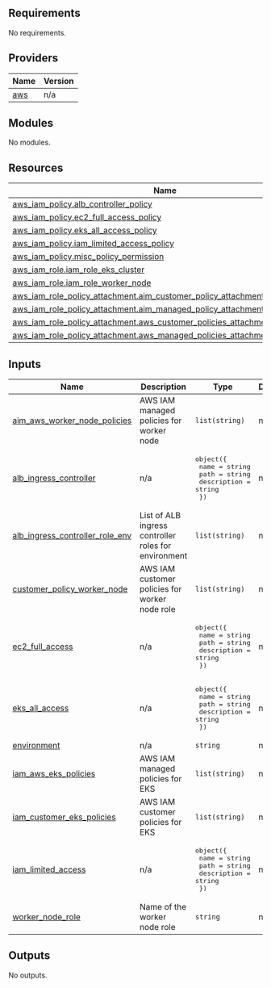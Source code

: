 <!-- BEGIN_TF_DOCS -->
## Requirements

No requirements.

## Providers

| Name | Version |
|------|---------|
| <a name="provider_aws"></a> [aws](#provider\_aws) | n/a |

## Modules

No modules.

## Resources

| Name | Type |
|------|------|
| [aws_iam_policy.alb_controller_policy](https://registry.terraform.io/providers/hashicorp/aws/latest/docs/resources/iam_policy) | resource |
| [aws_iam_policy.ec2_full_access_policy](https://registry.terraform.io/providers/hashicorp/aws/latest/docs/resources/iam_policy) | resource |
| [aws_iam_policy.eks_all_access_policy](https://registry.terraform.io/providers/hashicorp/aws/latest/docs/resources/iam_policy) | resource |
| [aws_iam_policy.iam_limited_access_policy](https://registry.terraform.io/providers/hashicorp/aws/latest/docs/resources/iam_policy) | resource |
| [aws_iam_policy.misc_policy_permission](https://registry.terraform.io/providers/hashicorp/aws/latest/docs/resources/iam_policy) | resource |
| [aws_iam_role.iam_role_eks_cluster](https://registry.terraform.io/providers/hashicorp/aws/latest/docs/resources/iam_role) | resource |
| [aws_iam_role.iam_role_worker_node](https://registry.terraform.io/providers/hashicorp/aws/latest/docs/resources/iam_role) | resource |
| [aws_iam_role_policy_attachment.aim_customer_policy_attachment_worker_node](https://registry.terraform.io/providers/hashicorp/aws/latest/docs/resources/iam_role_policy_attachment) | resource |
| [aws_iam_role_policy_attachment.aim_managed_policy_attachment_worker_node](https://registry.terraform.io/providers/hashicorp/aws/latest/docs/resources/iam_role_policy_attachment) | resource |
| [aws_iam_role_policy_attachment.aws_customer_policies_attachment_eks](https://registry.terraform.io/providers/hashicorp/aws/latest/docs/resources/iam_role_policy_attachment) | resource |
| [aws_iam_role_policy_attachment.aws_managed_policies_attachment_eks](https://registry.terraform.io/providers/hashicorp/aws/latest/docs/resources/iam_role_policy_attachment) | resource |

## Inputs

| Name | Description | Type | Default | Required |
|------|-------------|------|---------|:--------:|
| <a name="input_aim_aws_worker_node_policies"></a> [aim\_aws\_worker\_node\_policies](#input\_aim\_aws\_worker\_node\_policies) | AWS IAM managed policies for worker node | `list(string)` | n/a | yes |
| <a name="input_alb_ingress_controller"></a> [alb\_ingress\_controller](#input\_alb\_ingress\_controller) | n/a | <pre>object({<br>    name        = string<br>    path        = string<br>    description = string<br>  })</pre> | n/a | yes |
| <a name="input_alb_ingress_controller_role_env"></a> [alb\_ingress\_controller\_role\_env](#input\_alb\_ingress\_controller\_role\_env) | List of ALB ingress controller roles for environment | `list(string)` | n/a | yes |
| <a name="input_customer_policy_worker_node"></a> [customer\_policy\_worker\_node](#input\_customer\_policy\_worker\_node) | AWS IAM customer policies for worker node role | `list(string)` | n/a | yes |
| <a name="input_ec2_full_access"></a> [ec2\_full\_access](#input\_ec2\_full\_access) | n/a | <pre>object({<br>    name        = string<br>    path        = string<br>    description = string<br>  })</pre> | n/a | yes |
| <a name="input_eks_all_access"></a> [eks\_all\_access](#input\_eks\_all\_access) | n/a | <pre>object({<br>    name        = string<br>    path        = string<br>    description = string<br>  })</pre> | n/a | yes |
| <a name="input_environment"></a> [environment](#input\_environment) | n/a | `string` | n/a | yes |
| <a name="input_iam_aws_eks_policies"></a> [iam\_aws\_eks\_policies](#input\_iam\_aws\_eks\_policies) | AWS IAM managed policies for EKS | `list(string)` | n/a | yes |
| <a name="input_iam_customer_eks_policies"></a> [iam\_customer\_eks\_policies](#input\_iam\_customer\_eks\_policies) | AWS IAM customer policies for EKS | `list(string)` | n/a | yes |
| <a name="input_iam_limited_access"></a> [iam\_limited\_access](#input\_iam\_limited\_access) | n/a | <pre>object({<br>    name        = string<br>    path        = string<br>    description = string<br>  })</pre> | n/a | yes |
| <a name="input_worker_node_role"></a> [worker\_node\_role](#input\_worker\_node\_role) | Name of the worker node role | `string` | n/a | yes |

## Outputs

No outputs.
<!-- END_TF_DOCS -->